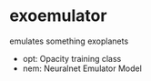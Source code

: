 # exoemulator
emulates something exoplanets


- opt: Opacity training class
- nem:  Neuralnet Emulator Model